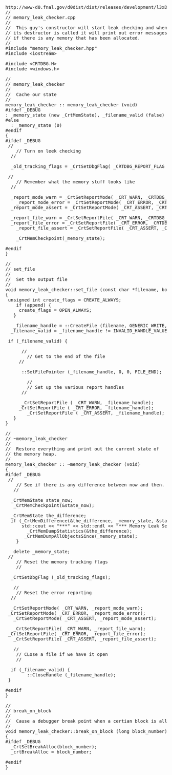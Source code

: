 <pre>http://www-d0.fnal.gov/d0dist/dist/releases/development/l3xDAQSuper/src/debug_utils/Source/memory_leak_checker.cpp<br />//<br />// memory_leak_checker.cpp<br />//<br />//  This guy's constructor will start leak checking and when<br />// its destructor is called it will print out error messages<br />// if there is any memory that has been allocated.<br />//<br />#include "memory_leak_checker.hpp"<br />#include &lt;iostream&gt;<br /><br />#include &lt;CRTDBG.H&gt;<br />#include &lt;windows.h&gt;<br /><br />//<br />// memory_leak_checker<br />//<br />//  Cache our state<br />//<br />memory_leak_checker :: memory_leak_checker (void)<br />#ifdef _DEBUG<br />: _memory_state (new _CrtMemState), _filename_valid (false)<br />#else<br />  : _memory_state (0)<br />#endif<br />{<br />#ifdef _DEBUG<br />	//<br />	// Turn on leek checking<br />	//<br /><br />	_old_tracking_flags = _CrtSetDbgFlag( _CRTDBG_REPORT_FLAG | _CRTDBG_LEAK_CHECK_DF);// Turn on leak-checking bit<br /><br />	//<br />	// Remember what the memory stuff looks like<br />	//<br /><br />	_report_mode_warn = _CrtSetReportMode( _CRT_WARN, _CRTDBG_MODE_FILE );<br />	_report_mode_error = _CrtSetReportMode( _CRT_ERROR, _CRTDBG_MODE_FILE );<br />	_report_mode_assert = _CrtSetReportMode( _CRT_ASSERT, _CRTDBG_MODE_FILE );<br /><br />	_report_file_warn = _CrtSetReportFile( _CRT_WARN, _CRTDBG_FILE_STDOUT );<br />	_report_file_error = _CrtSetReportFile( _CRT_ERROR, _CRTDBG_FILE_STDOUT );<br />	_report_file_assert = _CrtSetReportFile( _CRT_ASSERT, _CRTDBG_FILE_STDOUT );<br /><br />	_CrtMemCheckpoint(_memory_state);<br /><br />#endif<br />}<br /><br />//<br />// set_file<br />//<br />//  Set the output file<br />//<br />void memory_leak_checker::set_file (const char *filename, bool append)<br />{<br />	unsigned int create_flags = CREATE_ALWAYS;<br />	if (append) {<br />		create_flags = OPEN_ALWAYS;<br />	}<br /><br />	_filename_handle = ::CreateFile (filename, GENERIC_WRITE, 0, 0, create_flags, FILE_ATTRIBUTE_NORMAL, 0);<br />	_filename_valid = _filename_handle != INVALID_HANDLE_VALUE;<br /><br />	if (_filename_valid) {<br /><br />		//<br />		// Get to the end of the file<br />		//<br /><br />		::SetFilePointer (_filename_handle, 0, 0, FILE_END);<br /><br />		//<br />		// Set up the various report handles<br />		//<br /><br />		_CrtSetReportFile ( _CRT_WARN, _filename_handle);<br />		_CrtSetReportFile ( _CRT_ERROR, _filename_handle);<br />		_CrtSetReportFile ( _CRT_ASSERT, _filename_handle);<br />	}<br />}<br /><br />//<br />// ~memory_leak_checker<br />//<br />//  Restore everything and print out the current state of<br />// the memory heap.<br />//<br />memory_leak_checker :: ~memory_leak_checker (void)<br />{<br />#ifdef _DEBUG<br />	//<br />	// See if there is any difference between now and then.<br />	//<br /><br />	_CrtMemState state_now;<br />	_CrtMemCheckpoint(&amp;state_now);<br /><br />	_CrtMemState the_difference;<br />	if (_CrtMemDifference(&amp;the_difference, _memory_state, &amp;state_now)) {<br />		std::cout &lt;&lt; "***" &lt;&lt; std::endl &lt;&lt; "*** Memory Leak Seen!" &lt;&lt; std::endl &lt;&lt; "***" &lt;&lt; std::endl;<br />		_CrtMemDumpStatistics(&amp;the_difference);<br />		_CrtMemDumpAllObjectsSince(_memory_state);<br />	}<br /><br />	delete _memory_state;<br />	//<br />	// Reset the memory tracking flags<br />	//<br /><br />	_CrtSetDbgFlag (_old_tracking_flags);<br /><br />	//<br />	// Reset the error reporting<br />	//<br /><br />	_CrtSetReportMode( _CRT_WARN, _report_mode_warn);<br />	_CrtSetReportMode( _CRT_ERROR, _report_mode_error);<br />	_CrtSetReportMode( _CRT_ASSERT, _report_mode_assert);<br /><br />	_CrtSetReportFile( _CRT_WARN, _report_file_warn);<br />	_CrtSetReportFile( _CRT_ERROR, _report_file_error);<br />	_CrtSetReportFile( _CRT_ASSERT, _report_file_assert);<br /><br />	//<br />	// CLose a file if we have it open<br />	//<br /><br />	if (_filename_valid) {<br />		::CloseHandle (_filename_handle);<br />	}<br /><br />#endif<br />}<br /><br />//<br />// break_on_block<br />//<br />//  Cause a debugger break point when a certian block is allocated.<br />//<br />void memory_leak_checker::break_on_block (long block_number)<br />{<br />#ifdef _DEBUG<br />	_CrtSetBreakAlloc(block_number);<br />	_crtBreakAlloc = block_number;<br /><br />#endif<br />}</pre>